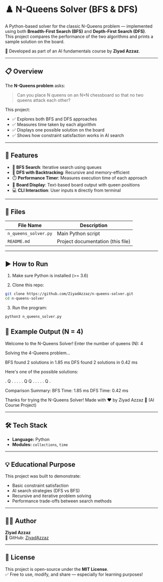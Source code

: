 # ♟️ N-Queens Solver (BFS & DFS)

A Python-based solver for the classic N-Queens problem — implemented using both **Breadth-First Search (BFS)** and **Depth-First Search (DFS)**.  
This project compares the performance of the two algorithms and prints a sample solution on the board.

🎯 Developed as part of an AI fundamentals course by **Ziyad Azzaz**.

---

## 📋 Overview

The **N-Queens problem** asks:  
> Can you place N queens on an N×N chessboard so that no two queens attack each other?

This project:
- ✅ Explores both BFS and DFS approaches  
- ✅ Measures time taken by each algorithm  
- ✅ Displays one possible solution on the board  
- ✅ Shows how constraint satisfaction works in AI search  

---

## 🧠 Features

- 🔎 **BFS Search**: Iterative search using queues  
- 🧭 **DFS with Backtracking**: Recursive and memory-efficient  
- ⏱️ **Performance Timer**: Measures execution time of each approach  
- 🎨 **Board Display**: Text-based board output with queen positions  
- 💻 **CLI Interaction**: User inputs `N` directly from terminal  

---

## 📂 Files

| File Name            | Description                            |
|----------------------|----------------------------------------|
| `n_queens_solver.py` | Main Python script                     |
| `README.md`          | Project documentation (this file)      |

---

## ▶️ How to Run

1. Make sure Python is installed (>= 3.6)

2. Clone this repo:
```bash
git clone https://github.com/ZiyadAzzaz/n-queens-solver.git
cd n-queens-solver
```

3. Run the program:
```bash
python3 n_queens_solver.py
```
## 🧪 Example Output (N = 4)

Welcome to the N-Queens Solver!
Enter the number of queens (N): 4

Solving the 4-Queens problem...

BFS found 2 solutions in 1.85 ms
DFS found 2 solutions in 0.42 ms

Here's one of the possible solutions:

. Q . .
. . . Q
Q . . .
. . Q .

Comparison Summary:
BFS Time: 1.85 ms
DFS Time: 0.42 ms

Thanks for trying the N-Queens Solver!
Made with ❤️ by Ziyad Azzaz 🧠 (AI Course Project)

---

## 🛠️ Tech Stack

- **Language:** Python  
- **Modules:** `collections`, `time`

---

## 💡 Educational Purpose

This project was built to demonstrate:

- Basic constraint satisfaction  
- AI search strategies (DFS vs BFS)  
- Recursive and iterative problem solving  
- Performance trade-offs between search methods

---

## 👨‍💻 Author

**Ziyad Azzaz**  
🔗 GitHub: [ZiyadAzzaz](https://github.com/ZiyadAzzaz)

---

## 🪪 License

This project is open-source under the **MIT License**.  
✅ Free to use, modify, and share — especially for learning purposes!

